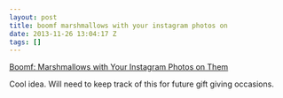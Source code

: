 ```yaml
---
layout: post
title: boomf marshmallows with your instagram photos on
date: 2013-11-26 13:04:17 Z
tags: []
---
```

[Boomf: Marshmallows with Your Instagram Photos on Them](http://thenextweb.com/apps/2013/11/25/boomf-marshmallows-instagram-photos/?utm\_source=Twitter&awesm=tnw.to\_q9kU&utm\_medium=Spreadus&utm\_campaign=social%20media)

Cool idea. Will need to keep track of this for future gift giving occasions.
